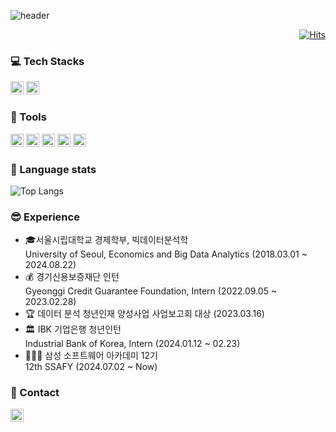 <!-- ## Hi there 👋 -->

<!--
**waterhyun/waterhyun** is a ✨ _special_ ✨ repository because its `README.md` (this file) appears on your GitHub profile.

Here are some ideas to get you started:

- 🔭 I’m currently working on ...
- 🌱 I’m currently learning ...
- 👯 I’m looking to collaborate on ...
- 🤔 I’m looking for help with ...
- 💬 Ask me about ...
- 📫 How to reach me: ...
- 😄 Pronouns: ...
- ⚡ Fun fact: ...
-->


<!-- header -->

![header](https://capsule-render.vercel.app/api?type=venom&color=auto&height=150&section=header&text=Lee%20soohyun%20&fontSize=35&theme=tokyonight)

<!-- 참고 사이트: https://github.com/kyechan99/capsule-render/tree/master  -->


<!-- 방문자 수 -->

<div align="Right">

[![Hits](https://hits.seeyoufarm.com/api/count/incr/badge.svg?url=https%3A%2F%2Fgithub.com%2Fwaterhyun&count_bg=%236D92FE&title_bg=%23000000&icon=&icon_color=%23E7E7E7&title=hits&edge_flat=false)](https://hits.seeyoufarm.com)

</div>

<!-- 참고 사이트: 
https://hits.seeyoufarm.com/
https://mybrandnewlogo.com/ko/color-palette-generator -->




<!-- 기술 관련 스택-->


<!-- 〈img  src="그림파일 경로"  width="가로 길이"  height="세로 길이"  border="경계선 굵기" 
   alt(title)="그림 설명"〉
[출처] HTML img 태그 - 속성(src, width, height, border, alt, title, align)|작성자 양희용 -->
<!-- https://img.shields.io/badge/기술 이름 - 로고 배경색?style=flat&logo=기술 이름&logoColor=배경색" -->

### 💻 Tech Stacks

<img src="https://img.shields.io/badge/Python-3766AB?style=flat&logo=Python&logoColor=white" height="21"/> <img src="https://img.shields.io/badge/R-276DC3?style=flat&logo=R&logoColor=white" height="21"/>


### 🔨 Tools
<img src="https://img.shields.io/badge/jupyter-F37626?style=flat&logo=jupyter&logoColor=white" height="21"/> <img src="https://img.shields.io/badge/googlecolab-F9AB00?style=flat&logo=googlecolab&logoColor=white" height="21"/> <img src="https://img.shields.io/badge/postgresql-4169E1?style=flat&logo=postgresql&logoColor=white" height="21"/> <img src="https://img.shields.io/badge/qgis-589632?style=flat&logo=qgis&logoColor=white" height="21"/> <img src="https://img.shields.io/badge/tableau-E97627?style=flat&logo=tableau&logoColor=white" height="21"/>

<!-- 참고 사이트: 
https://shields.io/
https://simpleicons.org/
 -->


### 🔗 Language stats 
![Top Langs](https://github-readme-stats.vercel.app/api/top-langs/?username=waterhyun&layout=compact&size_weight=0.5&count_weight=0.5)


<!-- 경험 -->
### 😎 Experience
- 🎓서울시립대학교 경제학부, 빅데이터분석학  
  University of Seoul, Economics and Big Data Analytics (2018.03.01 ~ 2024.08.22)
- 💰 경기신용보증재단 인턴         
  Gyeonggi Credit Guarantee Foundation, Intern (2022.09.05 ~ 2023.02.28)
- 🏆 데이터 분석 청년인재 양성사업 사업보고회 대상 (2023.03.16)
- 🏛  IBK 기업은행 청년인턴   
  Industrial Bank of Korea, Intern (2024.01.12 ~ 02.23)
- 👩🏻‍💻 삼성 소프트웨어 아카데미 12기  
  12th SSAFY (2024.07.02 ~ Now)


<!-- 최종 참고 사이트: 
https://blog.cowkite.com/blog/2102241544/
https://velog.io/@oka1313/Github-%EA%B9%83%ED%97%88%EB%B8%8C-%ED%94%84%EB%A1%9C%ED%95%84-%EA%BE%B8%EB%AF%B8%EA%B8%B0
https://easyhomputer.tistory.com/22 -->

### 💌 Contact
<a href="mailto:1eesuhyun521@gmail.com"><img src="https://img.shields.io/badge/1eesuhyun521@gmail.com-EA4335?style=flat&logo=gmail&logoColor=white" height="21"/></a>



